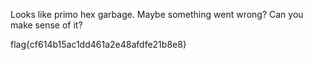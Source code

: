 Looks like primo hex garbage.
Maybe something went wrong?
Can you make sense of it?


flag{cf614b15ac1dd461a2e48afdfe21b8e8}